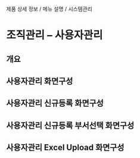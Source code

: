 <!--breadcrumb:제품 상세 정보 / 메뉴 설명 / 시스템관리--><span class="md-breadcrumb">제품 상세 정보 / 메뉴 설명 / 시스템관리</span>
# 조직관리 – 사용자관리
<!--5th-h2-toc-->
## 개요

## 사용자관리 화면구성

## 사용자관리 신규등록 화면구성

## 사용자관리 신규등록 부서선택 화면구성

## 사용자관리 Excel Upload 화면구성

